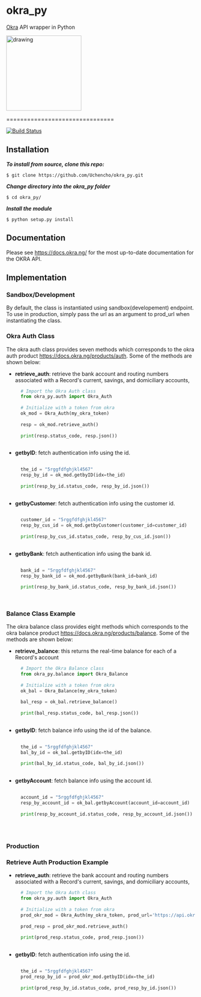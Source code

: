 # okra_py
[Okra](https://okra.ng/) API wrapper in Python

<img src="https://pbs.twimg.com/profile_images/1199677745262989314/_D2jAMbu_400x400.jpg" alt="drawing" width="200"/> 

===============================

[![Build Status](https://travis-ci.org/Uchencho/okra_py.svg?branch=master)](https://travis-ci.org/Uchencho/okra_py)

## Installation

**_To install from source, clone this repo:_**

    $ git clone https://github.com/Uchencho/okra_py.git
    
**_Change directory into the okra_py folder_**

    $ cd okra_py/
    
**_Install the module_**

    $ python setup.py install


Documentation
-------------

Please see https://docs.okra.ng/ for the most up-to-date documentation for the OKRA API.


Implementation
-------------

### Sandbox/Development
By default, the class is instantiated using sandbox(developement) endpoint. To use in production, simply pass the url as an argument to 
prod_url when instantiating the class.

### Okra Auth Class
The okra auth class provides seven methods which corresponds to the okra auth product https://docs.okra.ng/products/auth. Some of the methods are shown below:
* **retrieve_auth**: retrieve the bank account and routing numbers associated with a Record's current, savings, and domiciliary accounts,
  ```python
    # Import the Okra Auth class
    from okra_py.auth import Okra_Auth
    
    # Initialize with a token from okra
    ok_mod = Okra_Auth(my_okra_token)
    
    resp = ok_mod.retrieve_auth()
    
    print(resp.status_code, resp.json())
    
* **getbyID**: fetch authentication info using the id.
  ```python
    
    the_id = "5rggfdfghjkl4567"
    resp_by_id = ok_mod.getbyID(idx=the_id)
    
    print(resp_by_id.status_code, resp_by_id.json())
    
* **getbyCustomer**: fetch authentication info using the customer id.
  ```python
    
    customer_id = "5rggfdfghjkl4567"
    resp_by_cus_id = ok_mod.getbyCustomer(customer_id=customer_id)
    
    print(resp_by_cus_id.status_code, resp_by_cus_id.json())
    
* **getbyBank**: fetch authentication info using the bank id.
  ```python
    
    bank_id = "5rggfdfghjkl4567"
    resp_by_bank_id = ok_mod.getbyBank(bank_id=bank_id)
    
    print(resp_by_bank_id.status_code, resp_by_bank_id.json())
    
    

### Balance Class Example
The okra balance class provides eight methods which corresponds to the okra balance product https://docs.okra.ng/products/balance. Some of the methods are shown below:
* **retrieve_balance**: this returns the real-time balance for each of a Record's account
  ```python
    # Import the Okra Balance class
    from okra_py.balance import Okra_Balance
    
    # Initialize with a token from okra
    ok_bal = Okra_Balance(my_okra_token)
    
    bal_resp = ok_bal.retrieve_balance()
    
    print(bal_resp.status_code, bal_resp.json())
    
* **getbyID**: fetch balance info using the id of the balance.
  ```python
    
    the_id = "5rggfdfghjkl4567"
    bal_by_id = ok_bal.getbyID(idx=the_id)
    
    print(bal_by_id.status_code, bal_by_id.json())
    
* **getbyAccount**: fetch balance info using the account id.
  ```python
    
    account_id = "5rggfdfghjkl4567"
    resp_by_account_id = ok_bal.getbyAccount(account_id=account_id)
    
    print(resp_by_account_id.status_code, resp_by_account_id.json())
    
    
    
### Production

### Retrieve Auth Production Example
* **retrieve_auth**: retrieve the bank account and routing numbers associated with a Record's current, savings, and domiciliary accounts,
  ```python
    # Import the Okra Auth class
    from okra_py.auth import Okra_Auth
    
    # Initialize with a token from okra
    prod_okr_mod = Okra_Auth(my_okra_token, prod_url='https://api.okra.ng')
    
    prod_resp = prod_okr_mod.retrieve_auth()
    
    print(prod_resp.status_code, prod_resp.json())
    
* **getbyID**: fetch authentication info using the id.
  ```python
    
    the_id = "5rggfdfghjkl4567"
    prod_resp_by_id = prod_okr_mod.getbyID(idx=the_id)
    
    print(prod_resp_by_id.status_code, prod_resp_by_id.json())
